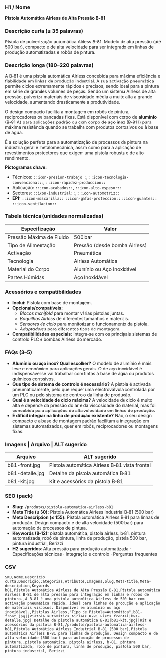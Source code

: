 ### H1 / Nome
**Pistola Automática Airless de Alta Pressão B‑81**

### Descrição curta (≤ 35 palavras)
Pistola de pulverização automática Airless B‑81. Modelo de alta pressão (até 500 bar), compacto e de alta velocidade para ser integrado em linhas de produção automatizadas e robôs de pintura.

### Descrição longa (180–220 palavras)
A B‑81 é uma pistola automática Airless concebida para máxima eficiência e fiabilidade em linhas de produção industrial. A sua activação pneumática permite ciclos extremamente rápidos e precisos, sendo ideal para a pintura em série de grandes volumes de peças. Sendo um sistema Airless de alta pressão, pulveriza materiais de viscosidade média a muito alta a grande velocidade, aumentando drasticamente a produtividade.

O design compacto facilita a montagem em robôs de pintura, reciprocadores ou bancadas fixas. Está disponível com corpo de **alumínio** (B‑81 A) para aplicações padrão ou com corpo de **aço inox** (B‑81 I) para máxima resistência quando se trabalha com produtos corrosivos ou à base de água.

É a solução perfeita para a automatização de processos de pintura na indústria geral e metalomecânica, assim como para a aplicação de revestimentos protectores que exigem uma pistola robusta e de alto rendimento.

**Pictogramas chave:**
- Técnicos: `::icon-presion-trabajo::`, `::icon-tecnologia-convencional::`, `::icon-rapidez-produccion::`
- Aplicação: `::icon-acabados::`, `::icon-alto-espesor::`
- Sectores: `::icon-industrial::`, `::icon-automotriz::`
- **EPI:** `::icon-mascarilla::` `::icon-gafas-proteccion::` `::icon-guantes::` `::icon-ventilacion::`

### Tabela técnica (unidades normalizadas)
| **Especificação**          | **Valor**                           |
|---|---|
| Pressão Máxima de Fluido  | 500 bar                             |
| Tipo de Alimentação       | Pressão (desde bomba Airless)       |
| Activação                 | Pneumática                          |
| Tecnologia                | Airless Automática                  |
| Material do Corpo         | Alumínio ou Aço Inoxidável          |
| Partes Húmidas            | Aço Inoxidável                      |

### Acessórios e compatibilidades
- **Inclui:** Pistola com base de montagem.
- **Opcionais/compatíveis:**
  - *Blocos manifold* para montar várias pistolas juntas.
  - *Boquilhas Airless* de diferentes tamanhos e materiais.
  - *Sensores de ciclo* para monitorizar o funcionamento da pistola.
  - *Adaptadores* para diferentes tipos de montagem.
- **Compatibilidades especiais:** integra‑se com os principais sistemas de controlo PLC e bombas Airless do mercado.

### FAQs (3–5)
- **Alumínio ou aço inox? Qual escolher?** O modelo de alumínio é mais leve e económico para aplicações gerais. O de aço inoxidável é indispensável se vai trabalhar com tintas à base de água ou produtos químicos corrosivos.
- **Que tipo de sistema de controlo é necessário?** A pistola é activada pneumaticamente, pelo que requer uma electroválvula controlada por um PLC ou pelo sistema de controlo da linha de produção.
- **Qual é a velocidade de ciclo máxima?** A velocidade de ciclo é muito alta e depende da pressão do ar e da viscosidade do material, mas foi concebida para aplicações de alta velocidade em linhas de produção.
- **É difícil integrar na linha de produção existente?** Não, o seu design compacto e a base de montagem padrão facilitam a integração em sistemas automatizados, quer em robôs, reciprocadores ou montagens fixas.

### Imagens | Arquivo | ALT sugerido
| Arquivo        | ALT sugerido                                               |
|---|---|
| b81-front.jpg   | Pistola automática Airless B‑81 vista frontal             |
| b81-detalle.jpg | Detalhe da pistola automática B‑81                        |
| b81-kit.jpg     | Kit e acessórios da pistola B‑81                          |

### SEO (pack)
- **Slug:** `/produtos/pistola-automatica-airless-b81`
- **Meta Title (≤ 60):** Pistola Automática Airless Industrial B‑81 (500 bar)
- **Meta Description (≤ 155):** Pistola automática Airless B‑81 para linhas de produção. Design compacto e de alta velocidade (500 bar) para automação de processos de pintura.
- **Keywords (8–12):** pistola automática, pistola airless, b‑81, pintura automatizada, robô de pintura, linha de produção, pistola 500 bar, pintura industrial, Berizzi
- **H2 sugeridos:** Alta pressão para produção automatizada · Especificações técnicas · Integração e controlo · Perguntas frequentes

### CSV

```csv
SKU,Nome,Descrição curta,Descrição,Categorias,Atributos,Imagens,Slug,Meta-title,Meta-description,Keywords
b81,Pistola Automática Airless de Alta Pressão B‑81,Pistola automática Airless B‑81 de alta pressão para integração em linhas e robôs de pintura.,A B‑81 é uma pistola automática Airless de 500 bar com activação pneumática rápida, ideal para linhas de produção e aplicação de materiais viscosos. Disponível em alumínio ou aço inoxidável.,Pistolas Airless,"Tipo de Pistola=Automática",b81-front.jpg||Pistola automática Airless B‑81 vista frontal|b81-detalle.jpg||Detalhe da pistola automática B‑81|b81-kit.jpg||Kit e acessórios da pistola B‑81,/produtos/pistola-automatica-airless-b81,Pistola Automática Airless Industrial B‑81 (500 bar),Pistola automática Airless B‑81 para linhas de produção. Design compacto e de alta velocidade (500 bar) para automação de processos de pintura.,pistola automática, pistola airless, b‑81, pintura automatizada, robô de pintura, linha de produção, pistola 500 bar, pintura industrial, Berizzi
```
